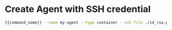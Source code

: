 # Create Agent with SSH credential

```bash
{{command_name}} --name my-agent --type container --ssh-file ./id_rsa.pub
```
